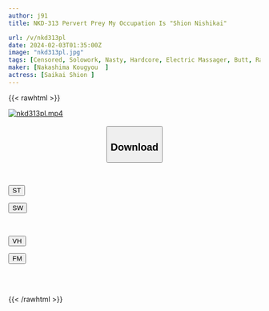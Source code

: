 ```yaml
---
author: j91
title: NKD-313 Pervert Prey My Occupation Is "Shion Nishikai"

url: /v/nkd313pl
date: 2024-02-03T01:35:00Z
image: "nkd313pl.jpg"
tags: [Censored, Solowork, Nasty, Hardcore, Electric Massager, Butt, Race Queen, Submissive Woman	]
maker: [Nakashima Kougyou  ]
actress: [Saikai Shion ]
---
```



{{< rawhtml >}}

<div class="video" data-videoid="klyKqZyrkVuOw4K">
    <a href="javascript:;">
        <img src="/v/nkd313pl/nkd313pl.jpg" width="WIDTH" height="HEIGHT" alt="nkd313pl.mp4" loading="lazy">
    </a>
</div>

<script type="text/javascript" src="https://j91.asia/asset/on-demand-st.js"></script>

<br>
  <link rel="stylesheet" href="https://j91.asia/asset/bs5.css">
  
  <center>
  <button class="btn btn-primary" type="button" data-bs-toggle="collapse" data-bs-target=".multi-collapse" aria-expanded="false" aria-controls="multiCollapseExample1 multiCollapseExample2"><h2>Download</h2></button></center>
</p>
<div class="row">
  <div class="col">
    <div class="collapse multi-collapse" id="multiCollapseExample1">
      <div class="card card-body">
	      	      <br>
<div class="buttons">  
<p><a href="https://streamtape.to/v/klyKqZyrkVuOw4K" target="_blank"><button class="btn-hover color-3"><i class="fa fa-download"></i> ST</button></a></p>
<p><a href="https://flaswish.com/0wangos3p6xk" target="_blank"><button class="btn-hover color-2"><i class="fa fa-download"></i> SW</button></a></p></div>
    </div>
  </div>
</div>
  <div class="col">
    <div class="collapse multi-collapse" id="multiCollapseExample2">
      <div class="card card-body">
	      <br>
<div class="buttons">
<p><a href="javascript:;" target="_blank"><button class="btn-hover color-9"><i class="fa fa-download"></i> VH</button></a></p>
<p><a href="javascript:;"><button class="btn-hover color-8"><i class="fa fa-download"></i> FM</button></a></p></div>
<br><br>
      </div>
    </div>
  </div>
</div>

{{< /rawhtml >}}